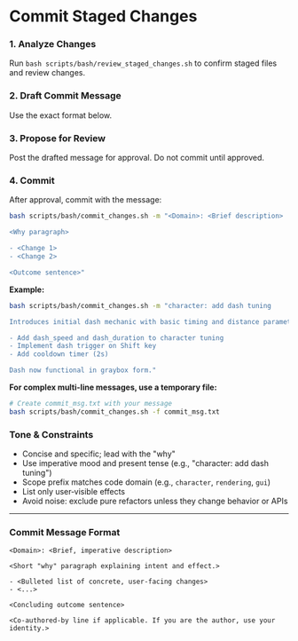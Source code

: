 # Commit Staged Changes

### 1. Analyze Changes

Run `bash scripts/bash/review_staged_changes.sh` to confirm staged files and review changes.

### 2. Draft Commit Message

Use the exact format below.

### 3. Propose for Review

Post the drafted message for approval. Do not commit until approved.

### 4. Commit

After approval, commit with the message:

```bash
bash scripts/bash/commit_changes.sh -m "<Domain>: <Brief description>

<Why paragraph>

- <Change 1>
- <Change 2>

<Outcome sentence>"
```

**Example:**
```bash
bash scripts/bash/commit_changes.sh -m "character: add dash tuning

Introduces initial dash mechanic with basic timing and distance parameters.

- Add dash_speed and dash_duration to character tuning
- Implement dash trigger on Shift key
- Add cooldown timer (2s)

Dash now functional in graybox form."
```

**For complex multi-line messages, use a temporary file:**
```bash
# Create commit_msg.txt with your message
bash scripts/bash/commit_changes.sh -f commit_msg.txt
```

### Tone & Constraints

-   Concise and specific; lead with the "why"
-   Use imperative mood and present tense (e.g., "character: add dash tuning")
-   Scope prefix matches code domain (e.g., `character`, `rendering`, `gui`)
-   List only user‑visible effects
-   Avoid noise: exclude pure refactors unless they change behavior or APIs

---

### Commit Message Format

```
<Domain>: <Brief, imperative description>

<Short "why" paragraph explaining intent and effect.>

- <Bulleted list of concrete, user-facing changes>
- <...>

<Concluding outcome sentence>

<Co-authored-by line if applicable. If you are the author, use your identity.>
```
